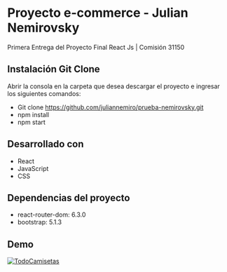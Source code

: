 # Proyecto e-commerce - Julian Nemirovsky
Primera Entrega del Proyecto Final
React Js | Comisión 31150

## Instalación Git Clone
Abrir la consola en la carpeta que desea descargar el proyecto e ingresar los siguientes comandos:

- Git clone https://github.com/juliannemiro/prueba-nemirovsky.git
- npm install
- npm start

## Desarrollado con
- React
- JavaScript
- CSS

## Dependencias del proyecto
- react-router-dom: 6.3.0
- bootstrap: 5.1.3


## Demo 

[![TodoCamisetas](https://yt-embed.herokuapp.com/embed?v=nGxJ8rl5p20)](https://youtu.be/ZrBNp-4apyU)
